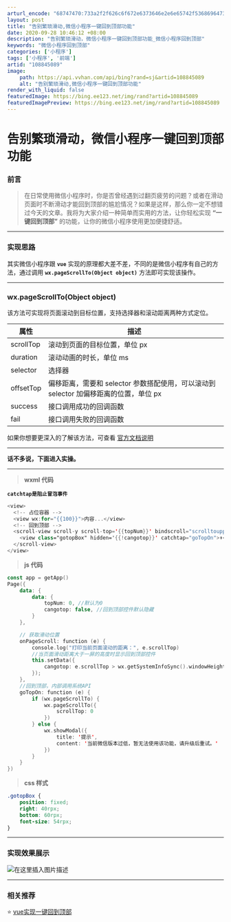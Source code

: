 ```yaml
---
arturl_encode: "68747470:733a2f2f626c6f672e6373646e2e6e65742f53686964735f2f:61727469636c652f64657461696c732f313038383435303839"
layout: post
title: "告别繁琐滑动,微信小程序一键回到顶部功能"
date: 2020-09-28 10:46:12 +08:00
description: "告别繁琐滑动，微信小程序一键回到顶部功能_微信小程序回到顶部"
keywords: "微信小程序回到顶部"
categories: ['小程序']
tags: ['小程序', '前端']
artid: "108845089"
image:
    path: https://api.vvhan.com/api/bing?rand=sj&artid=108845089
    alt: "告别繁琐滑动,微信小程序一键回到顶部功能"
render_with_liquid: false
featuredImage: https://bing.ee123.net/img/rand?artid=108845089
featuredImagePreview: https://bing.ee123.net/img/rand?artid=108845089
---
```


# 告别繁琐滑动，微信小程序一键回到顶部功能

### 前言

> 在日常使用微信小程序时，你是否曾经遇到过翻页疲劳的问题？或者在滑动页面时不断滑动才能回到顶部的尴尬情况？如果是这样，那么你一定不想错过今天的文章。我将为大家介绍一种简单而实用的方法，让你轻松实现
> **“一键回到顶部”**
> 的功能，让你的微信小程序使用更加便捷舒适。

---

### 实现思路

其实微信小程序跟
**`vue`**
实现的原理都大差不差，不同的是微信小程序有自己的方法，通过调用
**`wx.pageScrollTo(Object object)`**
方法即可实现该操作。

---

### wx.pageScrollTo(Object object)

该方法可实现将页面滚动到目标位置，支持选择器和滚动距离两种方式定位。

| 属性 | 描述 |
| --- | --- |
| scrollTop | 滚动到页面的目标位置，单位 px |
| duration | 滚动动画的时长，单位 ms |
| selector | 选择器 |
| offsetTop | 偏移距离，需要和 selector 参数搭配使用，可以滚动到 selector 加偏移距离的位置，单位 px |
| success | 接口调用成功的回调函数 |
| fail | 接口调用失败的回调函数 |

如果你想要更深入的了解该方法，可查看
[官方文档说明](https://developers.weixin.qq.com/miniprogram/dev/api/ui/scroll/wx.pageScrollTo.html)

---

**话不多说，下面进入实操。**

---

> **wxml 代码**

**`catchtap是阻止冒泡事件`**

```kotlin
<view>
  <!-- 占位容器 -->
  <view wx:for="{{100}}">内容...</view>
  <!-- 回到顶部 -->
  <scroll-view scroll-y scroll-top='{{topNum}}' bindscroll="scrolltoupper">
    <view class="gotopBox" hidden='{{!cangotop}}' catchtap="goTopOn">⬆️</view>
  </scroll-view>
</view>

```

> **js 代码**

```kotlin
const app = getApp()
Page({
    data: {
        data: {
            topNum: 0, //默认为0
            cangotop: false, //回到顶部控件默认隐藏
        }
    },

    // 获取滑动位置
    onPageScroll: function (e) {
        console.log("打印当前页面滚动的距离：", e.scrollTop)
        //当页面滑动距离大于一屏的高度时显示回到顶部控件
        this.setData({
            cangotop: e.scrollTop > wx.getSystemInfoSync().windowHeight ? true : false
        });
    },
    //回到顶部，内部调用系统API
    goTopOn: function (e) {
        if (wx.pageScrollTo) {
            wx.pageScrollTo({
                scrollTop: 0
            })
        } else {
            wx.showModal({
                title: '提示',
                content: '当前微信版本过低，暂无法使用该功能，请升级后重试。'
            })
        }
    }
})

```

> **css 样式**

```css
.gotopBox {
    position: fixed;
    right: 40rpx;
    bottom: 60rpx;
    font-size: 54rpx;
}

```

---

### 实现效果展示

![在这里插入图片描述](https://i-blog.csdnimg.cn/blog_migrate/f14dd61975e0ca1b73d4b3ef2502b9eb.gif#pic_center)

---

### **相关推荐**

⭐
[vue实现一键回到顶部](https://blog.csdn.net/Shids_/article/details/108404174?spm=1001.2014.3001.5501)